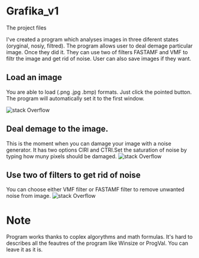 # Grafika_v1
The project files

I've created a program which analyses images in three diferent states (oryginal, nosiy, filtred). The program allows user to deal demage 
particular image. Once they did it. They can use two of filters FASTAMF and VMF to filtr the image and get rid of noise. User can also save 
images if they want.

## Load an image
You are able to load (.png .jpg .bmp) formats. Just click the pointed button. The program will automatically set it to the first window.

![stack Overflow](http://i.imgur.com/ijt1Ohn.png)

## Deal demage to the image.

This is the moment when you can damage your image with a noise generator. It has two options CIRI and CTRI.Set the saturation of noise by typing how muny pixels should be damaged.
![stack Overflow](http://i.imgur.com/tmTuJ1s.png)


## Use two of filters to get rid of noise

You can choose either VMF filter or FASTAMF filter to remove unwanted noise from image.
![stack Overflow](http://i.imgur.com/NwJAIAd.png)

# Note

Program works thanks to coplex algorythms and math formulas. It's hard to describes all the feautres of the program like Winsize or ProgVal. You can leave it as it is.
